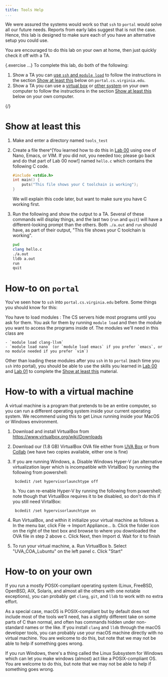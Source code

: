 ```yaml
---
title: Tools Help
...
```


We were assured the systems would work so that `ssh` to `portal` would solve all our future needs. Reports from early labs suggest that is not the case. Hence, this lab is designed to make sure each of you have an alternative setup you could use.

You are encouraged to do this lab on your own at home, then just quickly check it off with a TA.

{.exercise ...} To complete this lab, do both of the following:

1. Show a TA you can [use `ssh` and `module load`](#how-to-on-portal) to follow the instructions in the section [Show at least this](#show-at-least-this) below on `portal.cs.virginia.edu`.
1. Show a TA you can use a [virtual box](#how-to-with-a-virtual-machine) or [other system](#how-to-on-your-own) on your own computer to follow the instructions in the section [Show at least this](#show-at-least-this) below on your own computer.

{/}

# Show at least this

1. Make and enter a directory named `tools_test`
2. Create a file there^[You learned how to do this in [Lab 00](lab00-ssh-ed.html#cli-editor) using one of Nano, Emacs, or VIM. If you did not, you needed too; please go back and do that part of Lab 00 now!] named `hello.c` which contains the following C code.
    
    ````c
    #include <stdio.h>
    int main() {
        puts("This file shows your C toolchain is working");
    }
    ````

    We will explain this code later, but want to make sure you have C working first.

3.  Run the following and show the output to a TA.
    Several of these commands will display things,
    and the last two (`run` and `quit`) will have a different-looking prompt than the others.
    Both `./a.out` and `run` should have, as part of their output, "This file shows your C toolchain is working".
    
    ````bash
    pwd
    clang hello.c
    ./a.out
    lldb a.out
    run
    quit
    ````

# How-to on `portal`

You've seen how to `ssh` into `portal.cs.virginia.edu` before.
Some things you should know for this:

You have to load modules
:   The CS servers hide most programs until you ask for them.
    You ask for them by running `module load` and then the module you want to access the programs inside of.
    The modules we'll need in this class are
    
    - `module load clang-llvm`
    - `module load nano` (or `module load emacs` if you prefer `emacs`, or no module needed if you prefer `vim`)

Other than loading these modules after you `ssh` in to `portal` (each time you `ssh` into portal), you should be able to use the skills you learned in [Lab 00](lab00-ssh-ed.html) and [Lab 01](lab01-git-infotheory.html) to complete the [Show at least this](#show-at-least-this) material.

# How-to with a virtual machine

A virtual machine is a program that pretends to be an entire computer, so you can run a different operating system inside your current operating system. We recommend using this to get Linux running inside your MacOS or Windows environment.

1. Download and install VirtualBox from <https://www.virtualbox.org/wiki/Downloads>

2. Download our (1.8 GB) VirtualBox OVA file either from [UVA Box](https://virginia.box.com/s/b1nhtc3z2uuhze5xxjlcjh8gjb9wx6wy) or from [Collab](https://collab.its.virginia.edu/portal/site/376189b0-ab8a-4906-a181-153ed4ffaf4c/tool-reset/1d5fda20-66ed-4735-9df0-9deabca0e541) (we have two copies available, either one is fine)

3. If you are running Windows,
    a. Disable Windows Hyper-V (an alternative virtualization layer which is incompatible with VirtalBox) by running the following from powershell:
        
        bcdedit /set hypervisorlaunchtype off
    
    b. You can re-enable Hyper-V by running the following from powershell; note though that VirtualBox requires it to be disabled, so don't do this if you still need VirtalBox:
        
        bcdedit /set hypervisorlaunchtype on

4. Run VirtualBox, and within it initialize your virtual machine as follows
    a. In the menu bar, click File → Import Appliance…
    b. Click the folder icon on the right of the text box and browse to where you downloaded the OVA file in step 2 above
    c. Click Next, then Import
    d. Wait for it to finish

5. To run your virtual machine,
    a. Run VirtualBox
    b. Select "UVA_COA_Lubuntu" on the left panel
    c. Click "Start" 


# How-to on your own

If you run a mostly POSIX-compliant operating system (Linux, FreeBSD, OpenBSD, AIX, Solaris, and almost all the others with one notable exceptions), you can probably get `clang`, `git`, and `lldb` to work with no extra effort.

As a special case, macOS is POSIX-compliant but by default does not include most of the tools we'll need, has a slightly different take on some parts of C than normal, and often has commands hidden under non-standard names or the like. If you install `clang` and `lldb` through the macOS developer tools, you can probably use your macOS machine directly with no virtual machine. You are welcome to do this, but note that we may not be able to help if something goes wrong.

If you run Windows, there's a thing called the Linux Subsystem for Windows which can let you make windows (almost) act like a POSIX-compliant OS. You are welcome to do this, but note that we may not be able to help if something goes wrong.

